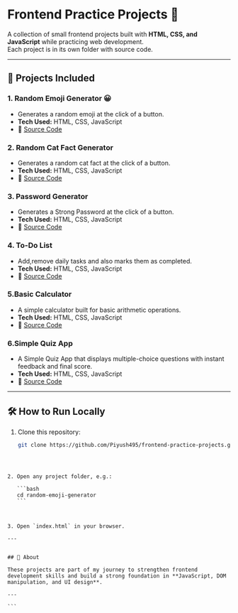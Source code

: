 # Frontend Practice Projects 🚀

A collection of small frontend projects built with **HTML, CSS, and JavaScript** while practicing web development.  
Each project is in its own folder with source code.

---

## 📂 Projects Included

### 1. Random Emoji Generator 😀
- Generates a random emoji at the click of a button.
- **Tech Used:** HTML, CSS, JavaScript
- 📁 [Source Code](./random-emoji-generator)


### 2. Random Cat Fact Generator 
- Generates a random cat fact at the click of a button.
- **Tech Used:** HTML, CSS, JavaScript
- 📁 [Source Code](./random-cat-fact-generator)

### 3. Password Generator 
- Generates a Strong Password at the click of a button.
- **Tech Used:** HTML, CSS, JavaScript
- 📁 [Source Code](./password-generator)

### 4. To-Do List
- Add,remove daily tasks and also marks them as completed.
- **Tech Used:** HTML, CSS, JavaScript
- 📁 [Source Code](./to-do-list)

### 5.Basic Calculator
- A simple calculator built for basic arithmetic operations.
- **Tech Used:** HTML, CSS, JavaScript
- 📁 [Source Code](./basic-calculator)

### 6.Simple Quiz App
- A Simple Quiz App that displays multiple-choice questions with instant feedback and final score.
- **Tech Used:** HTML, CSS, JavaScript
- 📁 [Source Code](./quiz-app)

---

## 🛠️ How to Run Locally
1. Clone this repository:
   ```bash
   git clone https://github.com/Piyush495/frontend-practice-projects.git
````



2. Open any project folder, e.g.:

   ```bash
   cd random-emoji-generator
   ```



3. Open `index.html` in your browser.

---


## 📌 About

These projects are part of my journey to strengthen frontend development skills and build a strong foundation in **JavaScript, DOM manipulation, and UI design**.

---

```


